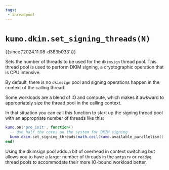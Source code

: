 ```yaml
---
tags:
 - threadpool
---
```


# `kumo.dkim.set_signing_threads(N)`

{{since('2024.11.08-d383b033')}}

Sets the number of threads to be used for the `dkimsign` thread pool.  This
thread pool is used to perform DKIM signing, a cryptographic operation that is
CPU intensive.

By default, there is no `dkimsign` pool and signing operations happen in the
context of the calling thread.

Some workloads are a blend of IO and compute, which makes it awkward to
appropriately size the thread pool in the calling context.

In that situation you can call this function to start up the signing thread
pool with an appropriate number of threads like this:

```lua
kumo.on('pre_init', function()
  -- Use half the cores on the system for DKIM signing
  kumo.dkim.set_signing_threads(math.ceil(kumo.available_parallelism() / 2))
end)
```

Using the dkimsign pool adds a bit of overhead in context switching but allows
you to have a larger number of threads in the `smtpsrv` or `readyq` thread
pools to accommodate their more IO-bound workload better.
